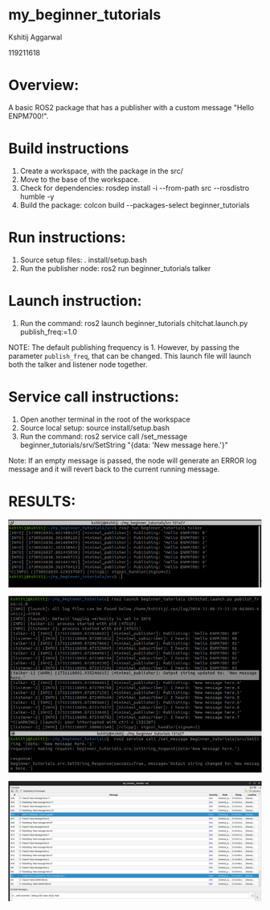 # my_beginner_tutorials
Kshitij Aggarwal

119211618

# Overview:

A basic ROS2 package that has a publisher with a custom message "Hello ENPM700!".

# Build instructions

1. Create a workspace, with the package in the src/
2. Move to the base of the workspace.
3. Check for dependencies: rosdep install -i --from-path src --rosdistro humble -y
4. Build the package: colcon build --packages-select beginner_tutorials

# Run instructions:
1. Source setup files: . install/setup.bash
2. Run the publisher node: ros2 run beginner_tutorials talker

# Launch instruction:
1. Run the command: ros2 launch beginner_tutorials chitchat.launch.py publish_freq:=1.0

NOTE: The default publishing frequency is 1. However, by passing the parameter `publish_freq`, that can be changed. 
This launch file will launch both the talker and listener node together.

# Service call instructions:
1. Open another terminal in the root of the workspace
2. Source local setup: source install/setup.bash
3. Run the command:  ros2 service call /set_message beginner_tutorials/srv/SetString "{data: 'New message here.'}"

Note: If an empty message is passed, the node will generate an ERROR log message and it will revert back to the current running message.

# RESULTS:

![Publisher Output](results/publisher_output.png)

![Launch file Output](results/launch_output.png)

![RQT Output](results/rqt_output.png)